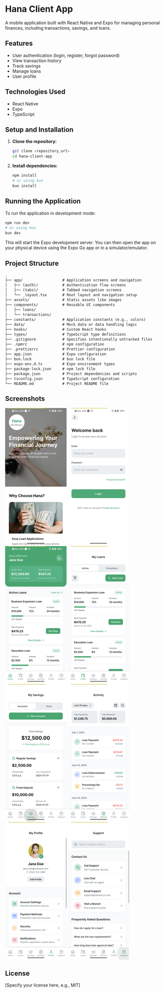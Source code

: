# Hana Client App

A mobile application built with React Native and Expo for managing personal finances, including transactions, savings, and loans.

## Features

- User authentication (login, register, forgot password)
- View transaction history
- Track savings
- Manage loans
- User profile

## Technologies Used

- React Native
- Expo
- TypeScript

## Setup and Installation

1.  **Clone the repository:**

    ```bash
    git clone <repository_url>
    cd hana-client-app
    ```

2.  **Install dependencies:**

    ```bash
    npm install
    # or using bun
    bun install
    ```

## Running the Application

To run the application in development mode:

```bash
npm run dev
# or using bun
bun dev
```

This will start the Expo development server. You can then open the app on your physical device using the Expo Go app or in a simulator/emulator.

## Project Structure

```
.
├── app/                  # Application screens and navigation
│   ├── (auth)/           # Authentication flow screens
│   ├── (tabs)/           # Tabbed navigation screens
│   └── _layout.tsx       # Root layout and navigation setup
├── assets/               # Static assets like images
├── components/           # Reusable UI components
│   ├── loans/
│   └── transactions/
├── constants/            # Application constants (e.g., colors)
├── data/                 # Mock data or data handling logic
├── hooks/                # Custom React hooks
├── types/                # TypeScript type definitions
├── .gitignore            # Specifies intentionally untracked files
├── .npmrc                # npm configuration
├── .prettierrc           # Prettier configuration
├── app.json              # Expo configuration
├── bun.lock              # bun lock file
├── expo-env.d.ts         # Expo environment types
├── package-lock.json     # npm lock file
├── package.json          # Project dependencies and scripts
├── tsconfig.json         # TypeScript configuration
└── README.md             # Project README file
```

## Screenshots

<p>
<img src="assets/screenshots/1.png" alt="Screenshot 1" width="200"/>
<img src="assets/screenshots/2.png" alt="Screenshot 2" width="200"/>
<img src="assets/screenshots/3.png" alt="Screenshot 3" width="200"/>
<img src="assets/screenshots/4.png" alt="Screenshot 4" width="200"/>
<img src="assets/screenshots/5.png" alt="Screenshot 5" width="200"/>
<img src="assets/screenshots/6.png" alt="Screenshot 6" width="200"/>
<img src="assets/screenshots/7.png" alt="Screenshot 7" width="200"/>
<img src="assets/screenshots/8.png" alt="Screenshot 8" width="200"/>
</p>

## License

[Specify your license here, e.g., MIT]
